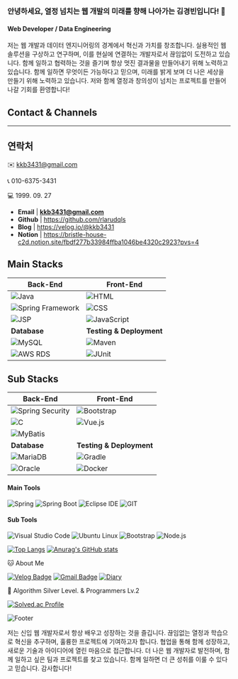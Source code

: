 ### 안녕하세요, 열정 넘치는 웹 개발의 미래를 향해 나아가는 김경빈입니다! 👋

#### Web Developer / Data Engineering
저는 웹 개발과 데이터 엔지니어링의 경계에서 혁신과 가치를 창조합니다.
실용적인 웹 솔루션을 구상하고 연구하며, 이를 현실에 연결하는 개발자로서 끊임없이 도전하고 있습니다. 함께 일하고 협력하는 것을 즐기며 항상 멋진 결과물을 만들어내기 위해 노력하고 있습니다. 함께 일하면 무엇이든 가능하다고 믿으며, 미래를 밝게 보며 더 나은 세상을 만들기 위해 노력하고 있습니다. 저와 함께 열정과 창의성이 넘치는 프로젝트를 만들어 나갈 기회를 환영합니다!

## Contact & Channels

---

## 연락처

✉️ kkb3431@gmail.com

📞 010-6375-3431

💻 1999. 09. 27

- **Email** | **kkb3431@gmail.com**
- **Github** | https://github.com/rlarudqls
- **Blog** | https://velog.io/@kkb3431
- **Notion** | https://bristle-house-c2d.notion.site/fbdf277b33984ffba1046be4320c2923?pvs=4

## Main Stacks

| **Back-End**                     | **Front-End**                   |
|-----------------------------------|---------------------------------|
| ![Java](https://img.shields.io/badge/Java-007396?style=flat-square&logo=Java&logoColor=white) | ![HTML](https://img.shields.io/badge/HTML-E34F26?style=flat-square&logo=HTML5&logoColor=white) |
| ![Spring Framework](https://img.shields.io/badge/Spring%20Framework-6DB33F?style=flat-square&logo=Spring&logoColor=white) | ![CSS](https://img.shields.io/badge/CSS-1572B6?style=flat-square&logo=CSS3&logoColor=white) |
| ![JSP](https://img.shields.io/badge/JSP-007396?style=flat-square&logo=Java&logoColor=white) | ![JavaScript](https://img.shields.io/badge/JavaScript-F7DF1E?style=flat-square&logo=JavaScript&logoColor=black) |
| **Database**                      | **Testing & Deployment**        |
| ![MySQL](https://img.shields.io/badge/MySQL-4479A1?style=flat-square&logo=MySQL&logoColor=white) | ![Maven](https://img.shields.io/badge/Maven-0769AD?style=flat-square&logo=Apache%20Maven&logoColor=white) |
| ![AWS RDS](https://img.shields.io/badge/AWS%20RDS-FF9900?style=flat-square&logo=Amazon%20AWS&logoColor=white) | ![JUnit](https://img.shields.io/badge/JUnit-007396?style=flat-square&logo=Java&logoColor=white) |

## Sub Stacks

| **Back-End**                     | **Front-End**                   |
|-----------------------------------|---------------------------------|
| ![Spring Security](https://img.shields.io/badge/Spring%20Security-brightgreen) | ![Bootstrap](https://img.shields.io/badge/Bootstrap-7952B3?style=flat-square&logo=Bootstrap&logoColor=white) |
| ![C](https://img.shields.io/badge/C-A8B9CC?style=flat-square&logo=C&logoColor=black) | ![Vue.js](https://img.shields.io/badge/Vue.js-4FC08D?style=flat-square&logo=Vue.js&logoColor=white) |
| ![MyBatis](https://img.shields.io/badge/MyBatis-000000?style=flat-square&logo=Apache%20MyBatis&logoColor=white) |                                   |
| **Database**                      | **Testing & Deployment**        |
| ![MariaDB](https://img.shields.io/badge/MariaDB-003545?style=flat-square&logo=MariaDB&logoColor=white) | ![Gradle](https://img.shields.io/badge/Gradle-02303A?style=flat-square&logo=Gradle&logoColor=white) |
| ![Oracle](https://img.shields.io/badge/Oracle-F80000?style=flat-square&logo=Oracle&logoColor=white) | ![Docker](https://img.shields.io/badge/Docker-2496ED?style=flat-square&logo=Docker&logoColor=white) |

#### Main Tools

![Spring](https://img.shields.io/badge/Spring-6DB33F?style=flat-square&logo=Spring&logoColor=white)
![Spring Boot](https://img.shields.io/badge/Spring%20Boot-6DB33F?style=flat-square&logo=Spring%20Boot&logoColor=white)
![Eclipse IDE](https://img.shields.io/badge/Eclipse%20IDE-2C2255?style=flat-square&logo=Eclipse%20IDE&logoColor=white)
![GIT](https://img.shields.io/badge/GIT-181717?style=flat-square&logo=GIT&logoColor=white)

#### Sub Tools

![Visual Studio Code](https://img.shields.io/badge/Visual%20Studio%20Code-007ACC?style=flat-square&logo=Visual%20Studio%20Code&logoColor=white)
![Ubuntu Linux](https://img.shields.io/badge/Ubuntu%20Linux-E95420?style=flat-square&logo=Ubuntu&logoColor=white)
![Bootstrap](https://img.shields.io/badge/Bootstrap-000000?style=flat-square&logo=Bootstrap&logoColor=white)
![Node.js](https://img.shields.io/badge/Node.js-339933?style=flat-square&logo=Node.js&logoColor=white)

[![Top Langs](https://github-readme-stats.vercel.app/api/top-langs/?username=rlarudqls)](https://github.com/rlarudqls/github-readme-stats)
[![Anurag's GitHub stats](https://github-readme-stats.vercel.app/api?username=rlarudqls)](https://github.com/rlarudqls/github-readme-stats)

🐱 About Me

[![Velog Badge](https://img.shields.io/badge/Velog-20C997?style=flat-square&logo=Velog&logoColor=white&link=https://velog.io/@kkb3431)](https://velog.io/@kkb3431)
[![Gmail Badge](https://img.shields.io/badge/Gmail-d14836?style=flat-square&logo=Gmail&logoColor=white&link=mailto:kyeongbin3431@gmail.com)](kyeongbin3431@gmail.com)
[![Diary](https://img.shields.io/badge/Diary-blue?style=for-the-badge)](https://rlarudqls.github.io/Record.html)

🏅 Algorithm Silver Level. & Programmers Lv.2

[![Solved.ac Profile](http://mazassumnida.wtf/api/v2/generate_badge?boj=kkb3431)](https://solved.ac/kkb3431/)


![Footer](https://capsule-render.vercel.app/api?type=waving&color=auto&height=200&section=footer)

저는 신입 웹 개발자로서 항상 배우고 성장하는 것을 즐깁니다. 끊임없는 열정과 학습으로 혁신을 추구하며, 훌륭한 프로젝트에 기여하고자 합니다. 협업을 통해 함께 성장하고, 새로운 기술과 아이디어에 열린 마음으로 접근합니다. 더 나은 웹 개발자로 발전하며, 함께 일하고 싶은 팀과 프로젝트를 찾고 있습니다. 함께 일하면 더 큰 성취를 이룰 수 있다고 믿습니다. 감사합니다!

